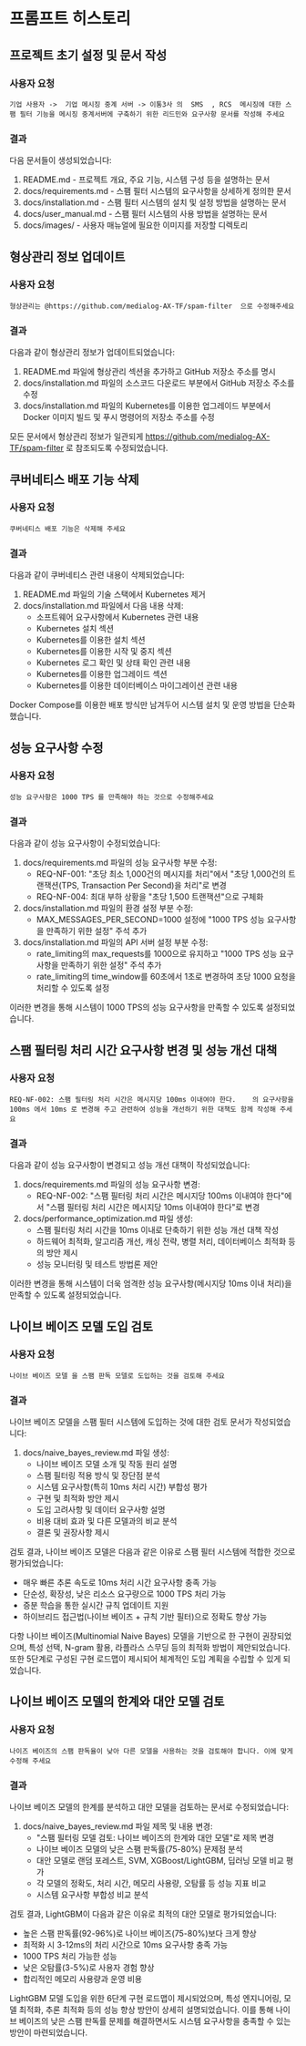 # 프롬프트 히스토리

## 프로젝트 초기 설정 및 문서 작성

### 사용자 요청
```
기업 사용자 ->  기업 메시징 중계 서버 -> 이통3사 의  SMS  , RCS  메시징에 대한 스팸 필터 기능을 메시징 중계서버에 구축하기 위한 리드민와 요구사항 문서를 작성해 주세요
```

### 결과
다음 문서들이 생성되었습니다:
1. README.md - 프로젝트 개요, 주요 기능, 시스템 구성 등을 설명하는 문서
2. docs/requirements.md - 스팸 필터 시스템의 요구사항을 상세하게 정의한 문서
3. docs/installation.md - 스팸 필터 시스템의 설치 및 설정 방법을 설명하는 문서
4. docs/user_manual.md - 스팸 필터 시스템의 사용 방법을 설명하는 문서
5. docs/images/ - 사용자 매뉴얼에 필요한 이미지를 저장할 디렉토리

## 형상관리 정보 업데이트

### 사용자 요청
```
형상관리는 @https://github.com/medialog-AX-TF/spam-filter  으로 수정해주세요
```

### 결과
다음과 같이 형상관리 정보가 업데이트되었습니다:
1. README.md 파일에 형상관리 섹션을 추가하고 GitHub 저장소 주소를 명시
2. docs/installation.md 파일의 소스코드 다운로드 부분에서 GitHub 저장소 주소를 수정
3. docs/installation.md 파일의 Kubernetes를 이용한 업그레이드 부분에서 Docker 이미지 빌드 및 푸시 명령어의 저장소 주소를 수정

모든 문서에서 형상관리 정보가 일관되게 https://github.com/medialog-AX-TF/spam-filter 로 참조되도록 수정되었습니다.

## 쿠버네티스 배포 기능 삭제

### 사용자 요청
```
쿠버네티스 배포 기능은 삭제해 주세요
```

### 결과
다음과 같이 쿠버네티스 관련 내용이 삭제되었습니다:
1. README.md 파일의 기술 스택에서 Kubernetes 제거
2. docs/installation.md 파일에서 다음 내용 삭제:
   - 소프트웨어 요구사항에서 Kubernetes 관련 내용
   - Kubernetes 설치 섹션
   - Kubernetes를 이용한 설치 섹션
   - Kubernetes를 이용한 시작 및 중지 섹션
   - Kubernetes 로그 확인 및 상태 확인 관련 내용
   - Kubernetes를 이용한 업그레이드 섹션
   - Kubernetes를 이용한 데이터베이스 마이그레이션 관련 내용

Docker Compose를 이용한 배포 방식만 남겨두어 시스템 설치 및 운영 방법을 단순화했습니다.

## 성능 요구사항 수정

### 사용자 요청
```
성능 요구사항은 1000 TPS 를 만족해야 하는 것으로 수정해주세요
```

### 결과
다음과 같이 성능 요구사항이 수정되었습니다:
1. docs/requirements.md 파일의 성능 요구사항 부분 수정:
   - REQ-NF-001: "초당 최소 1,000건의 메시지를 처리"에서 "초당 1,000건의 트랜잭션(TPS, Transaction Per Second)을 처리"로 변경
   - REQ-NF-004: 최대 부하 상황을 "초당 1,500 트랜잭션"으로 구체화
2. docs/installation.md 파일의 환경 설정 부분 수정:
   - MAX_MESSAGES_PER_SECOND=1000 설정에 "1000 TPS 성능 요구사항을 만족하기 위한 설정" 주석 추가
3. docs/installation.md 파일의 API 서버 설정 부분 수정:
   - rate_limiting의 max_requests를 1000으로 유지하고 "1000 TPS 성능 요구사항을 만족하기 위한 설정" 주석 추가
   - rate_limiting의 time_window를 60초에서 1초로 변경하여 초당 1000 요청을 처리할 수 있도록 설정

이러한 변경을 통해 시스템이 1000 TPS의 성능 요구사항을 만족할 수 있도록 설정되었습니다. 

## 스팸 필터링 처리 시간 요구사항 변경 및 성능 개선 대책

### 사용자 요청
```
REQ-NF-002: 스팸 필터링 처리 시간은 메시지당 100ms 이내여야 한다.    의 요구사항을  100ms 에서 10ms 로 변경해 주고 관련하여 성능을 개선하기 위한 대책도 함께 작성해 주세요
```

### 결과
다음과 같이 성능 요구사항이 변경되고 성능 개선 대책이 작성되었습니다:
1. docs/requirements.md 파일의 성능 요구사항 변경:
   - REQ-NF-002: "스팸 필터링 처리 시간은 메시지당 100ms 이내여야 한다"에서 "스팸 필터링 처리 시간은 메시지당 10ms 이내여야 한다"로 변경
2. docs/performance_optimization.md 파일 생성:
   - 스팸 필터링 처리 시간을 10ms 이내로 단축하기 위한 성능 개선 대책 작성
   - 하드웨어 최적화, 알고리즘 개선, 캐싱 전략, 병렬 처리, 데이터베이스 최적화 등의 방안 제시
   - 성능 모니터링 및 테스트 방법론 제안

이러한 변경을 통해 시스템이 더욱 엄격한 성능 요구사항(메시지당 10ms 이내 처리)을 만족할 수 있도록 설정되었습니다. 

## 나이브 베이즈 모델 도입 검토

### 사용자 요청
```
나이브 베이즈 모델 을 스팸 판독 모델로 도입하는 것을 검토해 주세요
```

### 결과
나이브 베이즈 모델을 스팸 필터 시스템에 도입하는 것에 대한 검토 문서가 작성되었습니다:

1. docs/naive_bayes_review.md 파일 생성:
   - 나이브 베이즈 모델 소개 및 작동 원리 설명
   - 스팸 필터링 적용 방식 및 장단점 분석
   - 시스템 요구사항(특히 10ms 처리 시간) 부합성 평가
   - 구현 및 최적화 방안 제시
   - 도입 고려사항 및 데이터 요구사항 설명
   - 비용 대비 효과 및 다른 모델과의 비교 분석
   - 결론 및 권장사항 제시

검토 결과, 나이브 베이즈 모델은 다음과 같은 이유로 스팸 필터 시스템에 적합한 것으로 평가되었습니다:
- 매우 빠른 추론 속도로 10ms 처리 시간 요구사항 충족 가능
- 단순성, 확장성, 낮은 리소스 요구량으로 1000 TPS 처리 가능
- 증분 학습을 통한 실시간 규칙 업데이트 지원
- 하이브리드 접근법(나이브 베이즈 + 규칙 기반 필터)으로 정확도 향상 가능

다항 나이브 베이즈(Multinomial Naive Bayes) 모델을 기반으로 한 구현이 권장되었으며, 특성 선택, N-gram 활용, 라플라스 스무딩 등의 최적화 방법이 제안되었습니다. 또한 5단계로 구성된 구현 로드맵이 제시되어 체계적인 도입 계획을 수립할 수 있게 되었습니다. 

## 나이브 베이즈 모델의 한계와 대안 모델 검토

### 사용자 요청
```
나이즈 베이즈의 스팸 판독율이 낮아 다른 모델을 사용하는 것을 검토해야 합니다. 이에 맞게 수정해 주세요
```

### 결과
나이브 베이즈 모델의 한계를 분석하고 대안 모델을 검토하는 문서로 수정되었습니다:

1. docs/naive_bayes_review.md 파일 제목 및 내용 변경:
   - "스팸 필터링 모델 검토: 나이브 베이즈의 한계와 대안 모델"로 제목 변경
   - 나이브 베이즈 모델의 낮은 스팸 판독률(75-80%) 문제점 분석
   - 대안 모델로 랜덤 포레스트, SVM, XGBoost/LightGBM, 딥러닝 모델 비교 평가
   - 각 모델의 정확도, 처리 시간, 메모리 사용량, 오탐률 등 성능 지표 비교
   - 시스템 요구사항 부합성 비교 분석

검토 결과, LightGBM이 다음과 같은 이유로 최적의 대안 모델로 평가되었습니다:
- 높은 스팸 판독률(92-96%)로 나이브 베이즈(75-80%)보다 크게 향상
- 최적화 시 3-12ms의 처리 시간으로 10ms 요구사항 충족 가능
- 1000 TPS 처리 가능한 성능
- 낮은 오탐률(3-5%)로 사용자 경험 향상
- 합리적인 메모리 사용량과 운영 비용

LightGBM 모델 도입을 위한 6단계 구현 로드맵이 제시되었으며, 특성 엔지니어링, 모델 최적화, 추론 최적화 등의 성능 향상 방안이 상세히 설명되었습니다. 이를 통해 나이브 베이즈의 낮은 스팸 판독률 문제를 해결하면서도 시스템 요구사항을 충족할 수 있는 방안이 마련되었습니다. 